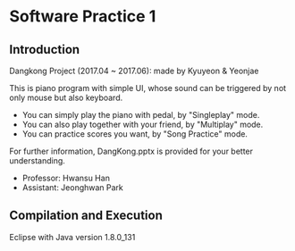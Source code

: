 # Software Practice 1

## Introduction
Dangkong Project (2017.04 ~ 2017.06): made by Kyuyeon & Yeonjae

This is piano program with simple UI, whose sound can be triggered by not only mouse but also keyboard.
- You can simply play the piano with pedal, by "Singleplay" mode.
- You can also play together with your friend, by "Multiplay" mode.
- You can practice scores you want, by "Song Practice" mode.

For further information, DangKong.pptx is provided for your better understanding.

* Professor: Hwansu Han
* Assistant: Jeonghwan Park

## Compilation and Execution
Eclipse with Java version 1.8.0_131
